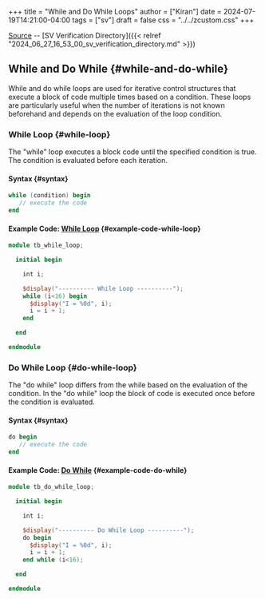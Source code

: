 +++
title = "While and Do While Loops"
author = ["Kiran"]
date = 2024-07-19T14:21:00-04:00
tags = ["sv"]
draft = false
css = "../../zcustom.css"
+++

[Source](https://github.com/24x7fpga/SystemVerilog_Verification/tree/main/sv_verification) -- [SV Verification Directory]({{< relref "2024_06_27_16_53_00_sv_verification_directory.md" >}})


## While and Do While {#while-and-do-while}

While and do while loops are used for iterative control structures that execute a block of code multiple times based on a condition. These loops are particularly useful when the number of iterations is not known beforehand and depends on the evaluation of the loop condition.


### While Loop {#while-loop}

The "while" loop executes a block code until the specified condition is true. The condition is evaluated before each iteration.


#### Syntax {#syntax}

```verilog
while (condition) begin
   // execute the code
end
```


#### Example Code: [While Loop](https://github.com/24x7fpga/SystemVerilog_Verification/blob/main/sv_verification/while_loop/tb_while_loop.sv) {#example-code-while-loop}

```verilog
module tb_while_loop;

  initial begin

    int i;

    $display("---------- While Loop ----------");
    while (i<16) begin
      $display("I = %0d", i);
      i = i + 1;
    end

  end

endmodule
```


### Do While Loop {#do-while-loop}

The "do while" loop differs from the while based on the evaluation of the condition. In the "do while" loop the block of code is executed once before the condition is evaluated.


#### Syntax {#syntax}

```verilog
do begin
   // execute the code
end
```


#### Example Code: [Do While](https://github.com/24x7fpga/SystemVerilog_Verification/blob/main/sv_verification/do_while_loop/tb_do_while_loop.sv) {#example-code-do-while}

```verilog
module tb_do_while_loop;

  initial begin

    int i;

    $display("---------- Do While Loop ----------");
    do begin
      $display("I = %0d", i);
      i = i + 1;
    end while (i<16);

  end

endmodule
```
